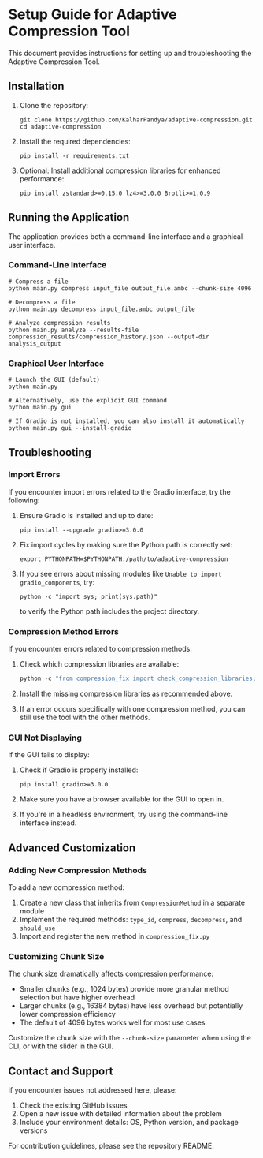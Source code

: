 # Setup Guide for Adaptive Compression Tool

This document provides instructions for setting up and troubleshooting the Adaptive Compression Tool.

## Installation

1. Clone the repository:
   ```
   git clone https://github.com/KalharPandya/adaptive-compression.git
   cd adaptive-compression
   ```

2. Install the required dependencies:
   ```
   pip install -r requirements.txt
   ```

3. Optional: Install additional compression libraries for enhanced performance:
   ```
   pip install zstandard>=0.15.0 lz4>=3.0.0 Brotli>=1.0.9
   ```

## Running the Application

The application provides both a command-line interface and a graphical user interface.

### Command-Line Interface

```
# Compress a file
python main.py compress input_file output_file.ambc --chunk-size 4096

# Decompress a file
python main.py decompress input_file.ambc output_file

# Analyze compression results
python main.py analyze --results-file compression_results/compression_history.json --output-dir analysis_output
```

### Graphical User Interface

```
# Launch the GUI (default)
python main.py

# Alternatively, use the explicit GUI command
python main.py gui

# If Gradio is not installed, you can also install it automatically
python main.py gui --install-gradio
```

## Troubleshooting

### Import Errors

If you encounter import errors related to the Gradio interface, try the following:

1. Ensure Gradio is installed and up to date:
   ```
   pip install --upgrade gradio>=3.0.0
   ```

2. Fix import cycles by making sure the Python path is correctly set:
   ```
   export PYTHONPATH=$PYTHONPATH:/path/to/adaptive-compression
   ```

3. If you see errors about missing modules like `Unable to import gradio_components`, try:
   ```
   python -c "import sys; print(sys.path)"
   ```
   to verify the Python path includes the project directory.

### Compression Method Errors

If you encounter errors related to compression methods:

1. Check which compression libraries are available:
   ```python
   python -c "from compression_fix import check_compression_libraries; print(check_compression_libraries())"
   ```

2. Install the missing compression libraries as recommended above.

3. If an error occurs specifically with one compression method, you can still use the tool with the other methods.

### GUI Not Displaying

If the GUI fails to display:

1. Check if Gradio is properly installed:
   ```
   pip install gradio>=3.0.0
   ```

2. Make sure you have a browser available for the GUI to open in.

3. If you're in a headless environment, try using the command-line interface instead.

## Advanced Customization

### Adding New Compression Methods

To add a new compression method:

1. Create a new class that inherits from `CompressionMethod` in a separate module
2. Implement the required methods: `type_id`, `compress`, `decompress`, and `should_use`
3. Import and register the new method in `compression_fix.py`

### Customizing Chunk Size

The chunk size dramatically affects compression performance:

- Smaller chunks (e.g., 1024 bytes) provide more granular method selection but have higher overhead
- Larger chunks (e.g., 16384 bytes) have less overhead but potentially lower compression efficiency
- The default of 4096 bytes works well for most use cases

Customize the chunk size with the `--chunk-size` parameter when using the CLI, or with the slider in the GUI.

## Contact and Support

If you encounter issues not addressed here, please:

1. Check the existing GitHub issues
2. Open a new issue with detailed information about the problem
3. Include your environment details: OS, Python version, and package versions

For contribution guidelines, please see the repository README.
